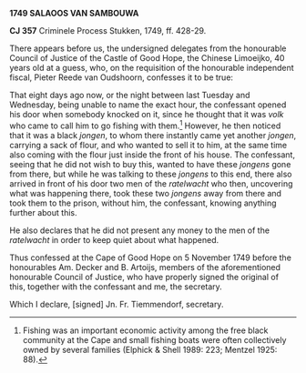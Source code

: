 **1749 SALAOOS VAN SAMBOUWA**

**CJ 357** Criminele Process Stukken, 1749, ff. 428-29.

There appears before us, the undersigned delegates from the honourable
Council of Justice of the Castle of Good Hope, the Chinese Limoeijko, 40
years old at a guess, who, on the requisition of the honourable
independent fiscal, Pieter Reede van Oudshoorn, confesses it to be true:

That eight days ago now, or the night between last Tuesday and
Wednesday, being unable to name the exact hour, the confessant opened
his door when somebody knocked on it, since he thought that it was
*volk* who came to call him to go fishing with them.[^1] However, he
then noticed that it was a black *jongen*, to whom there instantly came
yet another *jongen*, carrying a sack of flour, and who wanted to sell
it to him, at the same time also coming with the flour just inside the
front of his house. The confessant, seeing that he did not wish to buy
this, wanted to have these *jongens* gone from there, but while he was
talking to these *jongens* to this end, there also arrived in front of
his door two men of the *ratelwacht* who then, uncovering what was
happening there, took these two *jongens* away from there and took them
to the prison, without him, the confessant, knowing anything further
about this.

He also declares that he did not present any money to the men of the
*ratelwacht* in order to keep quiet about what happened.

Thus confessed at the Cape of Good Hope on 5 November 1749 before the
honourables Am. Decker and B. Artoijs, members of the aforementioned
honourable Council of Justice, who have properly signed the original of
this, together with the confessant and me, the secretary.

Which I declare, \[signed\] Jn. Fr. Tiemmendorf, secretary.

[^1]: Fishing was an important economic activity among the free black
    community at the Cape and small fishing boats were often
    collectively owned by several families (Elphick & Shell 1989: 223;
    Mentzel 1925: 88).
